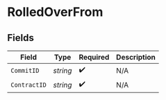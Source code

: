 # RolledOverFrom


## Fields

| Field              | Type               | Required           | Description        |
| ------------------ | ------------------ | ------------------ | ------------------ |
| `CommitID`         | *string*           | :heavy_check_mark: | N/A                |
| `ContractID`       | *string*           | :heavy_check_mark: | N/A                |